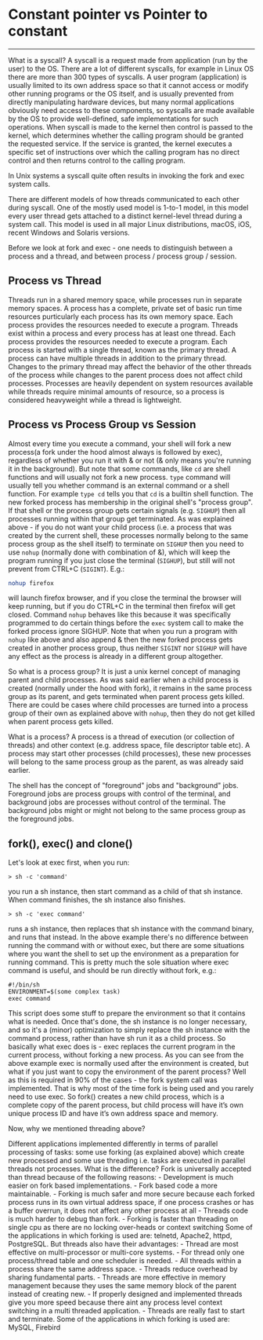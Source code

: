 # Constant pointer vs Pointer to constant

---

What is a syscall? A syscall is a request made from application (run by the user) to the OS. There are a lot of different syscalls, for
example in Linux OS there are more than 300 types of syscalls. A user program (application) is usually limited to its own address space so that it
cannot access or modify other running programs or the OS itself, and is usually prevented from directly manipulating hardware devices, but many normal
applications obviously need access to these components, so syscalls are made available by the OS to provide well-defined, safe implementations for
such operations. When syscall is made to the kernel then control is passed to the kernel, which determines whether the calling program should be
granted the requested service. If the service is granted, the kernel executes a specific set of instructions over which the calling program has
no direct control and then returns control to the calling program.

In Unix systems a syscall quite often results in invoking the fork and exec system calls.

There are different models of how threads communicated to each other during syscall. One of the mostly used model is 1-to-1 model, in this model
every user thread gets attached to a distinct kernel-level thread during a system call. This model is used in all major Linux distributions, macOS,
iOS, recent Windows and Solaris versions.

Before we look at fork and exec - one needs to distinguish between a process and a thread, and between process / process group / session.



## Process vs Thread

Threads run in a shared memory space, while processes run in separate memory spaces. A process has a complete, private set of basic run time resources
purticularly each process has its own memory space. Each process provides the resources needed to execute a program.
Threads exist within a process and every process has at least one thread. Each process provides the resources needed to execute a program. Each process
is started with a single thread, known as the primary thread. A process can have multiple threads in addition to the primary thread.
Changes to the primary thread may affect the behavior of the other threads of the process while changes to the parent process does not affect child processes.
Processes are heavily dependent on system resources available while threads require minimal amounts of resource, so a process is considered heavyweight
while a thread is lightweight.


## Process vs Process Group vs Session

Almost every time you execute a command, your shell will fork a new process(a fork under the hood almost always is followed by exec), regardless of whether
you run it with & or not (& only means you're running it in the background). But note that some commands, like `cd` are shell functions and will usually
not fork a new process. `type` command will usually tell you whether command is an external command or a shell function. For example `type cd` tells you
that `cd` is a builtin shell function.
The new forked process has membership in the original shell's "process group". If that shell or the process group gets certain signals (e.g. `SIGHUP`) then
all processes running within that group get terminated. As was explained above - if you do not want your child process (i.e. a process that was created
by the current shell, these processes normally belong to the same process group as the shell itself) to terminate on `SIGHUP` then you need to
use `nohup` (normally done with combination of &), which will keep the program running if you just close the terminal (`SIGHUP`), but still will not prevent
from CTRL+C (`SIGINT`). E.g.:

```bash
nohup firefox
```

will launch firefox browser, and if you close the terminal the browser will keep running, but if you do CTRL+C in the terminal then firefox will get closed.
Command `nohup` behaves like this because it was specifically programmed to do certain things before the `exec` system call to make the forked process
ignore SIGHUP. Note that when you run a program with `nohup` like above and also append & then the new forked process gets created in another process group,
thus neither `SIGINT` nor `SIGHUP` will have any effect as the process is already in a different group altogether.

So what is a process group? It is just a unix kernel concept of managing parent and child processes. As was said earlier when a child process is created
(normally under the hood with fork), it remains in the same process group as its parent, and gets terminated when parent process gets killed. There are
could be cases where child processes are turned into a process group of their own as explained above with `nohup`, then they do not get killed when parent
process gets killed.

What is a process? A process is a thread of execution (or collection of threads) and other context (e.g. address space, file descriptor table etc). A
process may start other processes (child processes), these new processes will belong to the same process group as the parent, as was already said earlier.

The shell has the concept of "foreground" jobs and "background" jobs. Foreground jobs are process groups with control of the terminal, and background
jobs are processes without control of the terminal. The background jobs might or might not belong to the same process group as the foreground jobs.



## fork(), exec() and clone()

Let's look at exec first, when you run:

    > sh -c 'command'

you run a sh instance, then start command as a child of that sh instance. When command finishes, the sh instance also finishes.

    > sh -c 'exec command'

runs a sh instance, then replaces that sh instance with the command binary, and runs that instead.
In the above example there's no difference between running the command with or without exec, but there are some situations where you want the shell
to set up the environment as a preparation for running command. This is pretty much the sole situation where exec command is useful, and should be
run directly without fork, e.g.:

    #!/bin/sh
    ENVIRONMENT=$(some complex task)
    exec command

This script does some stuff to prepare the environment so that it contains what is needed. Once that's done, the sh instance is no longer necessary,
and so it's a (minor) optimization to simply replace the sh instance with the command process, rather than have sh run it as a child process. So
basically what exec does is - exec replaces the current program in the current process, without forking a new process. As you can see from the above
example exec is normally used after the environment is created, but what if you just want to copy the environment of the parent process? Well as
this is required in 90% of the cases - the fork system call was implemented. That is why most of the time fork is being used and you rarely need
to use exec.
So fork() creates a new child process, which is a complete copy of the parent process, but child process will have it’s own unique process ID and
have it’s own address space and memory.

Now, why we mentioned threading above?

Different applications implemented differently in terms of parallel processing of tasks: some use forking (as explained above) which create new
processed and some use threading i.e. tasks are executed in parallel threads not processes. What is the difference?
Fork is universally accepted than thread because of the following reasons:
    - Development is much easier on fork based implementations.
    - Fork based code a more maintainable.
    - Forking is much safer and more secure because each forked process runs in its own virtual address space, if one process crashes or has a buffer
      overrun, it does not affect any other process at all
    - Threads code is much harder to debug than fork.
    - Forking is faster than threading on single cpu as there are no locking over-heads or context switching
Some of the applications in which forking is used are: telnetd, Apache2, httpd, PostgreSQL. But threads also have their advantages:
    - Thread are most effective on multi-processor or multi-core systems.
    - For thread only one process/thread table and one scheduler is needed.
    - All threads within a process share the same address space.
    - Threads reduce overhead by sharing fundamental parts.
    - Threads are more effective in memory management because they uses the same memory block of the parent instead of creating new.
    - If properly designed and implemented threads give you more speed because there aint any process level context switching in a multi threaded application.
    - Threads are really fast to start and terminate.
Some of the applications in which forking is used are: MySQL, Firebird

